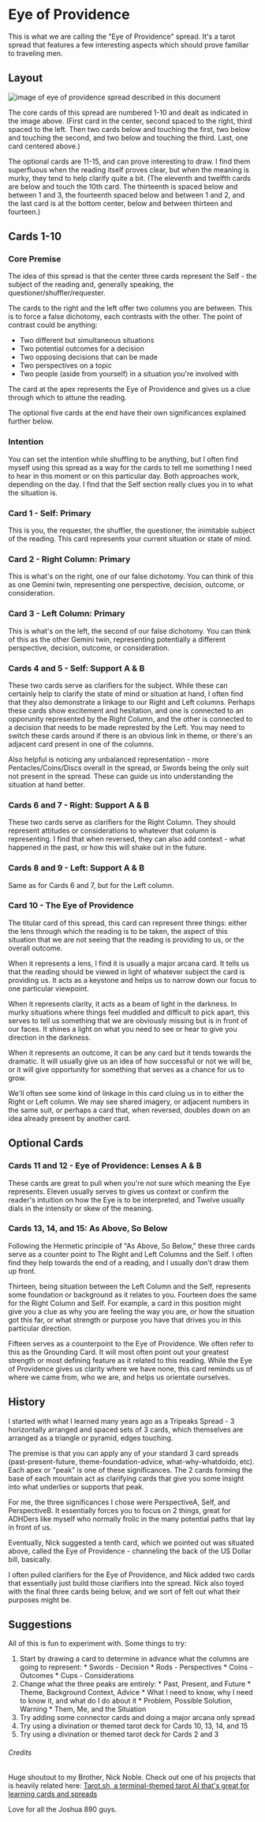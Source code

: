# Eye of Providence

This is what we are calling the "Eye of Providence" spread. It's a tarot spread that features a few interesting aspects which should prove familiar to traveling men.

## Layout

![image of eye of providence spread described in this document](eye_of_providence_spread.png)

The core cards of this spread are numbered 1-10 and dealt as indicated in the image above. (First card in the center, second spaced to the right, third spaced to the left. Then two cards below and touching the first, two below and touching the second, and two below and touching the third. Last, one card centered above.)

The optional cards are 11-15, and can prove interesting to draw. I find them superfluous when the reading itself proves clear, but when the meaning is murky, they tend to help clarify quite a bit. (The eleventh and twelfth cards are below and touch the 10th card. The thirteenth is spaced below and between 1 and 3, the fourteenth spaced below and between 1 and 2, and the last card is at the bottom center, below and between thirteen and fourteen.)

## Cards 1-10

### Core Premise

The idea of this spread is that the center three cards represent the Self - the subject of the reading and, generally speaking, the questioner/shuffler/requester.

The cards to the right and the left offer two columns you are between. This is to force a false dichotomy, each contrasts with the other. The point of contrast could be anything:
  * Two different but simultaneous situations
  * Two potential outcomes for a decision
  * Two opposing decisions that can be made
  * Two perspectives on a topic
  * Two people (aside from yourself) in a situation you're involved with

The card at the apex represents the Eye of Providence and gives us a clue through which to attune the reading.

The optional five cards at the end have their own significances explained further below.

### Intention

You can set the intention while shuffling to be anything, but I often find myself using this spread as a way for the cards to tell me something I need to hear in this moment or on this particular day. Both approaches work, depending on the day. I find that the Self section really clues you in to what the situation is.

### Card 1 - Self: Primary

This is you, the requester, the shuffler, the questioner, the inimitable subject of the reading. This card represents your current situation or state of mind.

### Card 2 - Right Column: Primary

This is what's on the right, one of our false dichotomy. You can think of this as one Gemini twin, representing one perspective, decision, outcome, or consideration.

### Card 3 - Left Column: Primary

This is what's on the left, the second of our false dichotomy. You can think of this as the other Gemini twin, representing potentially a different perspective, decision, outcome, or consideration.

### Cards 4 and 5 - Self: Support A & B

These two cards serve as clarifiers for the subject. While these can certainly help to clarify the state of mind or situation at hand, I often find that they also demonstrate a linkage to our Right and Left columns. Perhaps these cards show excitement and hesitation, and one is connected to an opporunity represented by the Right Column, and the other is connected to a decision that needs to be made represted by the Left. You may need to switch these cards around if there is an obvious link in theme, or there's an adjacent card present in one of the columns.

Also helpful is noticing any unbalanced representation - more Pentacles/Coins/Discs overall in the spread, or Swords being the only suit not present in the spread. These can guide us into understanding the situation at hand better.

### Cards 6 and 7 - Right: Support A & B

These two cards serve as clarifiers for the Right Column. They should represent attitudes or considerations to whatever that column is representing. I find that when reversed, they can also add context - what happened in the past, or how this will shake out in the future.

### Cards 8 and 9 - Left: Support A & B

Same as for Cards 6 and 7, but for the Left column.

### Card 10 - The Eye of Providence

The titular card of this spread, this card can represent three things: either the lens through which the reading is to be taken, the aspect of this situation that we are not seeing that the reading is providing to us, or the overall outcome.

When it represents a lens, I find it is usually a major arcana card. It tells us that the reading should be viewed in light of whatever subject the card is providing us. It acts as a keystone and helps us to narrow down our focus to one particular viewpoint.

When it represents clarity, it acts as a beam of light in the darkness. In murky situations where things feel muddled and difficult to pick apart, this serves to tell us something that we are obviously missing but is in front of our faces. It shines a light on what you need to see or hear to give you direction in the darkness.

When it represents an outcome, it can be any card but it tends towards the dramatic. It will usually give us an idea of how successful or not we will be, or it will give opportunity for something that serves as a chance for us to grow.

We'll often see some kind of linkage in this card cluing us in to either the Right or Left column. We may see shared imagery, or adjacent numbers in the same suit, or perhaps a card that, when reversed, doubles down on an idea already present by another card.

## Optional Cards

### Cards 11 and 12 - Eye of Providence: Lenses A & B

These cards are great to pull when you're not sure which meaning the Eye represents. Eleven usually serves to gives us context or confirm the reader's intuition on how the Eye is to be interpreted, and Twelve usually dials in the intensity or skew of the meaning.

### Cards 13, 14, and 15: As Above, So Below

Following the Hermetic principle of "As Above, So Below," these three cards serve as a counter point to The Right and Left Columns and the Self. I often find they help towards the end of a reading, and I usually don't draw them up front.

Thirteen, being situation between the Left Column and the Self, represents some foundation or background as it relates to you. Fourteen does the same for the Right Column and Self. For example, a card in this position might give you a clue as why you are feeling the way you are, or how the situation got this far, or what strength or purpose you have that drives you in this particular direction.

Fifteen serves as a counterpoint to the Eye of Providence. We often refer to this as the Grounding Card. It will most often point out your greatest strength or most defining feature as it related to this reading. While the Eye of Providence gives us clarity where we have none, this card reminds us of where we came from, who we are, and helps us orientate ourselves. 

## History

I started with what I learned many years ago as a Tripeaks Spread - 3 horizontally arranged and spaced sets of 3 cards, which themselves are arranged as a triangle or pyramid, edges touching.

The premise is that you can apply any of your standard 3 card spreads (past-present-future, theme-foundation-advice, what-why-whatdoido, etc). Each apex or "peak" is one of these significances. The 2 cards forming the base of each mountain act as clarifying cards that give you some insight into what underlies or supports that peak.

For me, the three significances I chose were PerspectiveA, Self, and PerspectiveB. It essentially forces you to focus on 2 things, great for ADHDers like myself who normally frolic in the many potential paths that lay in front of us.

Eventually, Nick suggested a tenth card, which we pointed out was situated above, called the Eye of Providence - channeling the back of the US Dollar bill, basically.

I often pulled clarifiers for the Eye of Providence, and Nick added two cards that essentially just build those clarifiers into the spread. Nick also toyed with the final three cards being below, and we sort of felt out what their purposes might be.

## Suggestions

All of this is fun to experiment with. Some things to try:

  1. Start by drawing a card to determine in advance what the columns are going to represent:
    * Swords - Decision
    * Rods - Perspectives
    * Coins - Outcomes
    * Cups - Considerations
  1. Change what the three peaks are entirely:
    * Past, Present, and Future
    * Theme, Background Context, Advice
    * What I need to know, why I need to know it, and what do I do about it
    * Problem, Possible Solution, Warning
    * Them, Me, and the Situation
  1. Try adding some connector cards and doing a major arcana only spread
  1. Try using a divination or themed tarot deck for Cards 10, 13, 14, and 15
  1. Try using a divination or themed tarot deck for Cards 2 and 3

###### Credits

Huge shoutout to my Brother, Nick Noble. Check out one of his projects that is heavily related here: [Tarot.sh, a terminal-themed tarot AI that's great for learning cards and spreads](https://tarot.sh)

Love for all the Joshua 890 guys.
